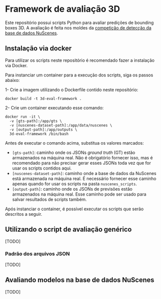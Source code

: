 
# Framework de avaliação 3D

Este repositório possui scripts Python para avaliar predições de bounding boxes 3D. A avaliação é feita nos moldes da [competição de detecção da base de dados NuScenes](https://www.nuscenes.org/object-detection).

## Instalação via docker

Para utilizar os scripts neste repositório é recomendado fazer a instalação via Docker.

Para instanciar um container para a execução dos scripts, siga os passos abaixo:

1- Crie a imagem utilizando o Dockerfile contido neste repositório:

`docker build -t 3d-eval-framework .`

2- Crie um container executando esse comando:

```
docker run -it \
  -v [gts-path]:/app/gts \
  -v [nuscenes-dataset-path]:/app/data/nuscenes \
  -v [output-path]:/app/outputs \
  3d-eval-framework /bin/bash
```

Antes de executar o comando acima, substitua os valores marcados:
- `[gts-path]`: caminho onde os JSONs *ground truth* (GT) estão armazenados na máquina real. Não é obrigatório fornecer isso, mas é recomendado para não precisar gerar esses JSONs toda vez que for usar os scripts contidos aqui.
- `[nuscenes-dataset-path]`: caminho onde a base de dados da NuScenes está armazenada na máquina real. É necessário fornecer esse caminho apenas quando for usar os scripts na pasta `nuscenes_scripts`.
- `[output-path]`: caminho onde os JSONs de previsões estão armazenados na máquina real. Esse caminho pode ser usado para salvar resultados de scripts também.

Após instanciar o container, é possível executar os scripts que serão descritos a seguir.

## Utilizando o script de avaliação genérico

[TODO]

### Padrão dos arquivos JSON

[TODO]

## Avaliando modelos na base de dados NuScenes

[TODO]
